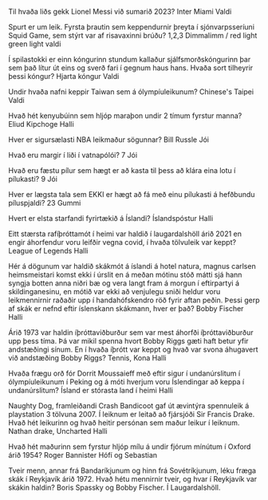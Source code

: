 Til hvaða liðs gekk Lionel Messi við sumarið 2023?
	Inter Miami
		Valdi

Spurt er um leik. Fyrsta þrautin sem keppendurnir þreyta í sjónvarpsseríuni Squid Game, sem stýrt var af risavaxinni brúðu?
	1,2,3 Dimmalimm / red light green light
		valdi

Í spilastokki er einn kóngurinn stundum kallaður sjálfsmorðskóngurinn þar sem það lítur út eins og sverð fari í gegnum haus hans. Hvaða sort tilheyrir þessi kóngur?
	Hjarta kóngur
		Valdi

Undir hvaða nafni keppir Taiwan sem á ólympíuleikunum?
	Chinese's Taipei  
		Valdi

Hvað hét kenyubúinn sem hljóp maraþon undir 2 tímum fyrstur manna?
	Eliud Kipchoge
		Halli

Hver er sigursælasti NBA leikmaður sögunnar?
	Bill Russle
		Jói

Hvað eru margir í liði í vatnapólói?
	7
		Jói

Hvað eru fæstu pílur sem hægt er að kasta til þess að klára eina lotu í pílukasti?
	9
		Jói

Hver er lægsta tala sem EKKI er hægt að fá með einu pílukasti á hefðbundu píluspjaldi?
	23
		Gummi

Hvert er elsta starfandi fyrirtækið á Íslandi?
	Íslandspóstur
		Halli

Eitt stærsta rafíþróttamót í heimi var haldið í laugardalshöll árið 2021 en engir áhorfendur voru leifðir vegna covid, í hvaða tölvuleik var keppt?
	League of Legends
		Halli

Hér á dögunum var haldið skákmót á íslandi á hotel natura, magnus carlsen heimsmeistari komst ekki í úrslit en á meðan mótinu stóð mátti sjá hann syngja botten anna niðri bæ og vera langt fram á morgun í eftirpartyi á skildinganesinu, en mótið var ekki að venjulegu sniði heldur voru leikmennirnir raðaðir upp í handahófskendro röð fyrir aftan peðin. Þessi gerp af skák er nefnd eftir íslenskann skákmann, hver er það?
	Bobby Fischer
		Halli

Árið 1973 var haldin íþróttaviðburður sem var mest áhorfði íþróttaviðburður upp þess tíma. Þá var mikil spenna hvort Bobby Riggs gæti haft betur yfir andstæðingi sínum. En í hvaða íþrótt var keppt og hvað var svona áhugavert við andstæðing Bobby Riggs?
	Tennis, Kona
		Halli

Hvaða frægu orð fór Dorrit Moussaieff með eftir sigur í undanúrslitum í ólympíuleikunum í Peking og á móti hverjum voru Íslendingar að keppa í undanúrslitum?
	Ísland er stórasta land í heimi
		Halli

Naughty Dog, framleiðandi Crash Bandicoot gaf út ævintýra spennuleik á playstation 3 tölvuna 2007. Í leiknum er leitað að fjársjóði Sir Francis Drake. Hvað hét leikurinn og hvað heitir persónan sem maður leikur í leiknum.
	Nathan drake, Uncharted
		Halli

Hvað hét maðurinn sem fyrstur hljóp mílu á undir fjórum mínútum í Oxford árið 1954?
	Roger Bannister
		Hófí og Sebastian

Tveir menn, annar frá Bandaríkjunum og hinn frá Sovétríkjunum, léku fræga skák í Reykjavík árið 1972. Hvað hétu mennirnir tveir, og hvar í Reykjavík var skákin haldin?
	Boris Spassky og Bobby Fischer. Í Laugardalshöll.